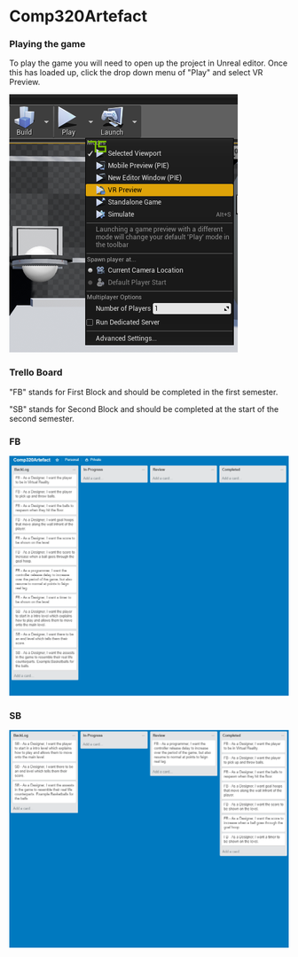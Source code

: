 # Comp320Artefact

### Playing the game
To play the game you will need to open up the project in Unreal editor. Once this has loaded up, click the drop down menu of "Play" and select VR Preview.

![alt text](https://github.com/TheHarlander/Comp320Artefact/blob/master/Images/PlayingTheGame.png?raw=true)

### Trello Board
"FB" stands for First Block and should be completed in the first semester.

"SB" stands for Second Block and should be completed at the start of the second semester.

### FB
![alt text](https://github.com/TheHarlander/Comp320Artefact/blob/master/TrelloBoards/Trello1.png?raw=true)
### SB
![alt text](https://github.com/TheHarlander/Comp320Artefact/blob/master/TrelloBoards/Trello2.png?raw=true)
